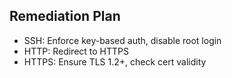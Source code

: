 ## Remediation Plan

- SSH: Enforce key-based auth, disable root login
- HTTP: Redirect to HTTPS
- HTTPS: Ensure TLS 1.2+, check cert validity
